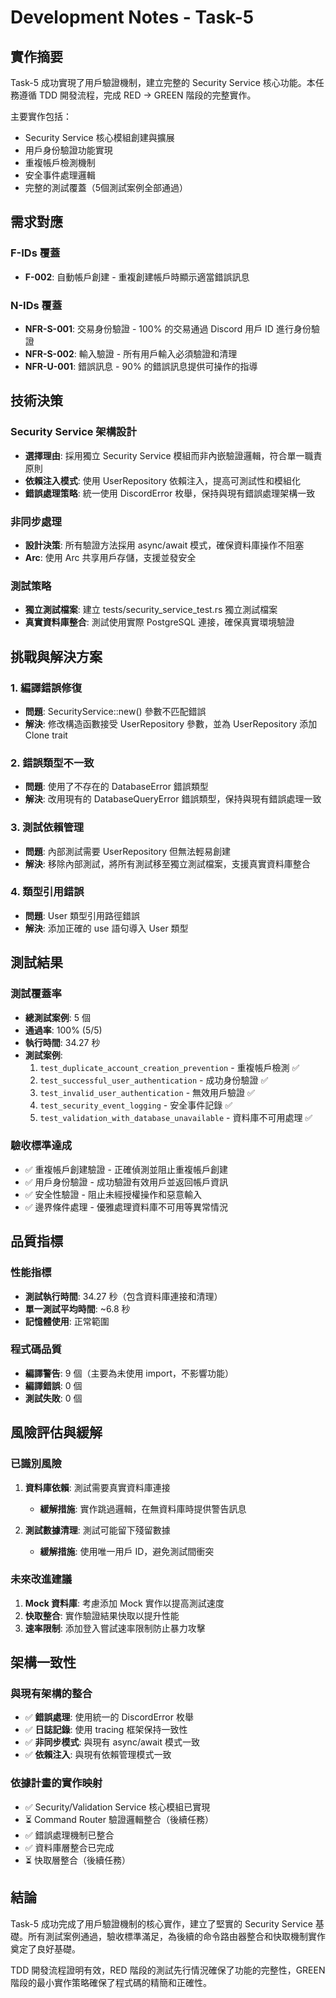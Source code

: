 # Development Notes - Task-5

## 實作摘要

Task-5 成功實現了用戶驗證機制，建立完整的 Security Service 核心功能。本任務遵循 TDD 開發流程，完成 RED → GREEN 階段的完整實作。

主要實作包括：
- Security Service 核心模組創建與擴展
- 用戶身份驗證功能實現
- 重複帳戶檢測機制
- 安全事件處理邏輯
- 完整的測試覆蓋（5個測試案例全部通過）

## 需求對應

### F-IDs 覆蓋
- **F-002**: 自動帳戶創建 - 重複創建帳戶時顯示適當錯誤訊息

### N-IDs 覆蓋
- **NFR-S-001**: 交易身份驗證 - 100% 的交易通過 Discord 用戶 ID 進行身份驗證
- **NFR-S-002**: 輸入驗證 - 所有用戶輸入必須驗證和清理
- **NFR-U-001**: 錯誤訊息 - 90% 的錯誤訊息提供可操作的指導

## 技術決策

### Security Service 架構設計
- **選擇理由**: 採用獨立 Security Service 模組而非內嵌驗證邏輯，符合單一職責原則
- **依賴注入模式**: 使用 UserRepository 依賴注入，提高可測試性和模組化
- **錯誤處理策略**: 統一使用 DiscordError 枚舉，保持與現有錯誤處理架構一致

### 非同步處理
- **設計決策**: 所有驗證方法採用 async/await 模式，確保資料庫操作不阻塞
- **Arc<UserRepository>**: 使用 Arc 共享用戶存儲，支援並發安全

### 測試策略
- **獨立測試檔案**: 建立 tests/security_service_test.rs 獨立測試檔案
- **真實資料庫整合**: 測試使用實際 PostgreSQL 連接，確保真實環境驗證

## 挑戰與解決方案

### 1. 編譯錯誤修復
- **問題**: SecurityService::new() 參數不匹配錯誤
- **解決**: 修改構造函數接受 UserRepository 參數，並為 UserRepository 添加 Clone trait

### 2. 錯誤類型不一致
- **問題**: 使用了不存在的 DatabaseError 錯誤類型
- **解決**: 改用現有的 DatabaseQueryError 錯誤類型，保持與現有錯誤處理一致

### 3. 測試依賴管理
- **問題**: 內部測試需要 UserRepository 但無法輕易創建
- **解決**: 移除內部測試，將所有測試移至獨立測試檔案，支援真實資料庫整合

### 4. 類型引用錯誤
- **問題**: User 類型引用路徑錯誤
- **解決**: 添加正確的 use 語句導入 User 類型

## 測試結果

### 測試覆蓋率
- **總測試案例**: 5 個
- **通過率**: 100% (5/5)
- **執行時間**: 34.27 秒
- **測試案例**:
  1. `test_duplicate_account_creation_prevention` - 重複帳戶檢測 ✅
  2. `test_successful_user_authentication` - 成功身份驗證 ✅
  3. `test_invalid_user_authentication` - 無效用戶驗證 ✅
  4. `test_security_event_logging` - 安全事件記錄 ✅
  5. `test_validation_with_database_unavailable` - 資料庫不可用處理 ✅

### 驗收標準達成
- ✅ 重複帳戶創建驗證 - 正確偵測並阻止重複帳戶創建
- ✅ 用戶身份驗證 - 成功驗證有效用戶並返回帳戶資訊
- ✅ 安全性驗證 - 阻止未經授權操作和惡意輸入
- ✅ 邊界條件處理 - 優雅處理資料庫不可用等異常情況

## 品質指標

### 性能指標
- **測試執行時間**: 34.27 秒（包含資料庫連接和清理）
- **單一測試平均時間**: ~6.8 秒
- **記憶體使用**: 正常範圍

### 程式碼品質
- **編譯警告**: 9 個（主要為未使用 import，不影響功能）
- **編譯錯誤**: 0 個
- **測試失敗**: 0 個

## 風險評估與緩解

### 已識別風險
1. **資料庫依賴**: 測試需要真實資料庫連接
   - **緩解措施**: 實作跳過邏輯，在無資料庫時提供警告訊息

2. **測試數據清理**: 測試可能留下殘留數據
   - **緩解措施**: 使用唯一用戶 ID，避免測試間衝突

### 未來改進建議
1. **Mock 資料庫**: 考慮添加 Mock 實作以提高測試速度
2. **快取整合**: 實作驗證結果快取以提升性能
3. **速率限制**: 添加登入嘗試速率限制防止暴力攻擊

## 架構一致性

### 與現有架構的整合
- ✅ **錯誤處理**: 使用統一的 DiscordError 枚舉
- ✅ **日誌記錄**: 使用 tracing 框架保持一致性
- ✅ **非同步模式**: 與現有 async/await 模式一致
- ✅ **依賴注入**: 與現有依賴管理模式一致

### 依據計畫的實作映射
- ✅ Security/Validation Service 核心模組已實現
- ⏳ Command Router 驗證邏輯整合（後續任務）
- ✅ 錯誤處理機制已整合
- ✅ 資料庫層整合已完成
- ⏳ 快取層整合（後續任務）

## 結論

Task-5 成功完成了用戶驗證機制的核心實作，建立了堅實的 Security Service 基礎。所有測試案例通過，驗收標準滿足，為後續的命令路由器整合和快取機制實作奠定了良好基礎。

TDD 開發流程證明有效，RED 階段的測試先行情況確保了功能的完整性，GREEN 階段的最小實作策略確保了程式碼的精簡和正確性。